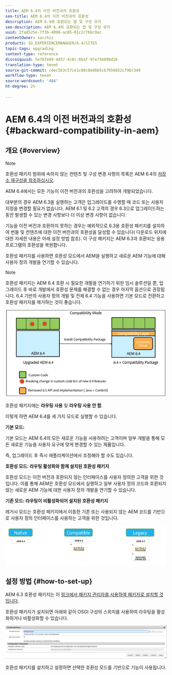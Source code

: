```yaml
---
title: AEM 6.4의 이전 버전과의 호환성
seo-title: AEM 6.4의 이전 버전과의 호환성
description: AEM 6.4와 호환되는 앱 및 구성 유지
seo-description: AEM 6.4와 호환되는 앱 및 구성 유지
uuid: 2fa8525e-7f3b-4096-ac85-01c2c76bc9ac
contentOwner: sarchiz
products: SG_EXPERIENCEMANAGER/6.4/SITES
topic-tags: upgrading
content-type: reference
discoiquuid: 5e76fe09-4d37-4c8c-8baf-97e75689bd26
translation-type: tm+mt
source-git-commit: cdec5b3c57ce1c80c0ed6b5cb7650b52cf9bc340
workflow-type: tm+mt
source-wordcount: '484'
ht-degree: 2%

---
```



# AEM 6.4의 이전 버전과의 호환성{#backward-compatibility-in-aem}

## 개요 {#overview}

>[!NOTE]
>
>호환성 패키지 범위에 속하지 않는 컨텐츠 및 구성 변경 사항의 목록은 AEM 6.4의 [저장소 재구성을 참조하십시오](/help/sites-deploying/repository-restructuring.md).

AEM 6.4에서는 모든 기능이 이전 버전과의 호환성을 고려하여 개발되었습니다.

대부분의 경우 AEM 6.3을 실행하는 고객은 업그레이드를 수행할 때 코드 또는 사용자 지정을 변경할 필요가 없습니다. AEM 6.1 및 6.2 고객의 경우 6.3으로 업그레이드하는 동안 발생할 수 있는 변경 사항보다 더 이상 변경 사항이 없습니다.

기능을 이전 버전과 호환하지 못하는 경우는 예외적으로 6.3용 호환성 패키지를 설치하여 번들 및 컨텐츠에 대한 이전 버전과의 호환성을 달성할 수 있습니다( 다운로드 위치에 대한 자세한 내용은 아래 설정 방법 참조). 이 구성 패키지는 AEM 6.3과 호환되는 응용 프로그램의 호환성을 복원합니다.

호환성 패키지를 사용하면 호환성 모드에서 AEM을 실행하고 새로운 AEM 기능에 대해 사용자 정의 개발을 연기할 수 있습니다.

>[!NOTE]
>
>호환성 패키지는 AEM 6.4 호환 시 필요한 개발을 연기하기 위한 임시 솔루션일 뿐, 업그레이드 후 바로 개발에서 호환성 문제를 해결할 수 없는 경우 마지막 옵션으로 권장됩니다. 6.4 기반의 사용자 정의 개발 및 전체 6.4 기능을 사용하면 기본 모드로 전환하고 호환성 패키지를 제거하는 것이 좋습니다.

![screen_shot_2018-04-05at43339pm](assets/screen_shot_2018-04-05at43339pm.png)

호환성 패키지에는 **라우팅 사용** 및 **라우팅 사용 안 함**.

이렇게 하면 AEM 6.4를 세 가지 모드로 실행할 수 있습니다.

**기본 모드:**

기본 모드는 AEM 6.4의 모든 새로운 기능을 사용하려는 고객이며 일부 개발을 통해 모든 새로운 기능을 사용자 요구에 맞게 변경할 수 있는 제품입니다.

즉, 업그레이드 후 즉시 애플리케이션에서 조정해야 할 수도 있습니다.

**호환성 모드: 라우팅 활성화와 함께 설치된 호환성 패키지**

호환성 모드는 이전 버전과 호환되지 않는 인터페이스를 사용자 정의한 고객을 위한 것입니다. 이를 통해 AEM은 호환성 모드에서 실행하고 일부 사용자 정의 코드와 호환되지 않는 새로운 AEM 기능에 대한 사용자 정의 개발을 연기할 수 있습니다.

**기존 모드: 라우팅이 비활성화되어 설치된 호환성 패키지**

레거시 모드는 호환성 패키지에서 이동한 기존 또는 사용되지 않는 AEM 코드를 기반으로 사용자 정의 인터페이스를 사용하는 고객을 위한 것입니다.

![image2018-2-12_23-58-37](assets/image2018-2-12_23-58-37.png)

## 설정 방법 {#how-to-set-up}

AEM 6.3 호환성 패키지는 이 [링크에서 패키지 관리자를 사용하여 패키지로 설치할 것입니다](https://www.adobeaemcloud.com/content/marketplace/marketplaceProxy.html?packagePath=/content/companies/public/adobe/packages/cq640/compatpack/aem-compat-cq64-to-cq63).

호환성 패키지가 설치되면 아래와 같이 OSGI 구성의 스위치를 사용하여 라우팅을 활성화하거나 비활성화할 수 있습니다.

![screen_shot_2017-11-27at122421pm](assets/screen_shot_2017-11-27at122421pm.png)

호환성 패키지를 설치하고 설정하면 선택한 호환성 모드를 기반으로 기능이 사용됩니다.
